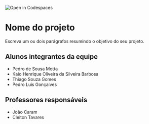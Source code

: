 ![Open in Codespaces](https://classroom.github.com/assets/open-in-codespaces-abfff4d4e15f9e1bd8274d9a39a0befe03a0632bb0f153d0ec72ff541cedbe34.svg)
# Nome do projeto
Escreva um ou dois parágrafos resumindo o objetivo do seu projeto.

## Alunos integrantes da equipe

* Pedro de Sousa Motta
* Kaio Henrique Oliveira da Silveira Barbosa
* Thiago Souza Gomes
* Pedro Luis Gonçalves

## Professores responsáveis

* João Caram
* Cleiton Tavares

